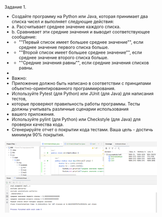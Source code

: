 Задание 1.
 * Создайте программу на Python или Java, которая принимает два списка чисел и выполняет следующие действия:
 * a. Рассчитывает среднее значение каждого списка.
 * b. Сравнивает эти средние значения и выводит соответствующее сообщение:
 * - ""Первый список имеет большее среднее значение"", если среднее значение первого списка больше.
 * - ""Второй список имеет большее среднее значение"", если среднее значение второго списка больше.
 * - ""Средние значения равны"", если средние значения списков равны.
 *
 * Важно:
 * Приложение должно быть написано в соответствии с принципами объектно-ориентированного программирования.
 * Используйте Pytest (для Python) или JUnit (для Java) для написания тестов,
 * которые проверяют правильность работы программы. Тесты должны учитывать различные сценарии использования
 * вашего приложения.
 * Используйте pylint (для Python) или Checkstyle (для Java) для проверки качества кода.
 * Сгенерируйте отчет о покрытии кода тестами. Ваша цель - достичь минимум 90% покрытия.

 ![Alt text](<Снимок экрана от 2023-10-10 23-01-26.png>)